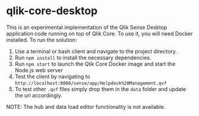 # qlik-core-desktop

This is an experimental implementation of the Qlik Sense Desktop application code running on top of Qlik Core. To use it, you will need Docker installed.
To run the solution:
1. Use a terminal or bash client and navigate to the project directory.
2. Run `npm install` to install the necessary dependencies.
3. Run `npm start` to launch the Qlik Core Docker image and start the Node.js web server
4. Test the client by navigating to `http://localhost:8000/sense/app/Helpdesk%20Management.qvf`
5. To test other `.qvf` files simply drop them in the `data` folder and update the url accordingly.

NOTE: The hub and data load editor functionality is not available.